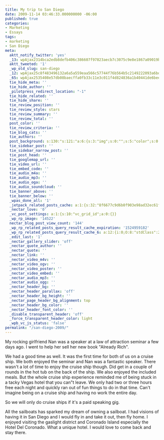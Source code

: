 ```yaml
---
title: My trip to San Diego
date: 2009-11-14 03:46:33.000000000 -06:00
published: true
categories:
- Marketing
- Essays
tags:
- marketing
- San Diego
meta:
  aktt_notify_twitter: 'yes'
  _13: wpAjax2314bca2edb8defb406c386607f97823aecb7c3075c9e8e1867a09019bb0000fcadaa9b13aea937678076d8c89c5992d
  aktt_tweeted: '1'
  _wp_old_slug: san-diego
  _12: wpAjax25c8f483496132a6a5a559eaa566c57744f76b564b5c2149222093a6bdf96fc0df05e4c821adea50ac765330b82a4030
  _65: wpAjax2535408e57db08baecffa0fb33c11e3c011f4d824836a1b40441de6beeca73c0ea1bd4ce64d6248b5de1edd1f2d3c8d9
  tie_hide_meta: ''
  tie_hide_author: ''
  _pilotpress_redirect_location: "-1"
  tie_hide_related: ''
  tie_hide_share: ''
  tie_review_position: ''
  tie_review_style: stars
  tie_review_summary: ''
  tie_review_total: ''
  post_color: ''
  tie_review_criteria: ''
  tie_blog_cats: ''
  tie_authors: ''
  post_background: s:130:"s:121:"a:6:{s:3:"img";s:0:"";s:5:"color";s:0:"";s:6:"repeat";s:0:"";s:10:"attachment";s:0:"";s:3:"hor";s:0:"";s:3:"ver";s:0:"";}";";
  tie_sidebar_post: ''
  tie_sidebar_narrow_post: ''
  tie_post_head: ''
  tie_googlemap_url: ''
  tie_video_url: ''
  tie_embed_code: ''
  tie_audio_m4a: ''
  tie_audio_mp3: ''
  tie_audio_oga: ''
  tie_audio_soundcloud: ''
  tie_banner_above: ''
  tie_banner_below: ''
  _wpas_done_all: '1'
  _jetpack_related_posts_cache: a:1:{s:32:"8f6677c9d6b0f903e98ad32ec61f8deb";a:2:{s:7:"expires";i:1502486077;s:7:"payload";a:3:{i:0;a:1:{s:2:"id";i:2084;}i:1;a:1:{s:2:"id";i:678;}i:2;a:1:{s:2:"id";i:2082;}}}}
  _nectar_love: '0'
  _vc_post_settings: a:1:{s:10:"vc_grid_id";a:0:{}}
  _wp_rp_image: '14522'
  nectar_blog_post_view_count: '144'
  _wp_rp_related_posts_query_result_cache_expiration: '1524959182'
  _wp_rp_related_posts_query_result_cache_6: a:12:{i:0;O:8:"stdClass":2:{s:7:"post_id";s:4:"4429";s:5:"score";s:17:"646.8796222336596";}i:1;O:8:"stdClass":2:{s:7:"post_id";s:4:"4432";s:5:"score";s:17:"76.25941066370896";}i:2;O:8:"stdClass":2:{s:7:"post_id";s:4:"4437";s:5:"score";s:17:"64.45128369603968";}i:3;O:8:"stdClass":2:{s:7:"post_id";s:4:"4424";s:5:"score";s:18:"58.826323593589315";}i:4;O:8:"stdClass":2:{s:7:"post_id";s:4:"4423";s:5:"score";s:18:"58.826323593589315";}i:5;O:8:"stdClass":2:{s:7:"post_id";s:3:"421";s:5:"score";s:18:"40.984121338135154";}i:6;O:8:"stdClass":2:{s:7:"post_id";s:3:"228";s:5:"score";s:18:"40.984121338135154";}i:7;O:8:"stdClass":2:{s:7:"post_id";s:3:"328";s:5:"score";s:17:"35.35916123568479";}i:8;O:8:"stdClass":2:{s:7:"post_id";s:3:"313";s:5:"score";s:17:"35.35916123568479";}i:9;O:8:"stdClass":2:{s:7:"post_id";s:4:"2330";s:5:"score";s:17:"34.36509663221077";}i:10;O:8:"stdClass":2:{s:7:"post_id";s:3:"817";s:5:"score";s:17:"34.36509663221077";}i:11;O:8:"stdClass":2:{s:7:"post_id";s:3:"382";s:5:"score";s:17:"34.36509663221077";}}
  _edit_last: '1'
  _nectar_gallery_slider: 'off'
  _nectar_quote_author: ''
  _nectar_quote: ''
  _nectar_link: ''
  _nectar_video_m4v: ''
  _nectar_video_ogv: ''
  _nectar_video_poster: ''
  _nectar_video_embed: ''
  _nectar_audio_mp3: ''
  _nectar_audio_ogg: ''
  _nectar_header_bg: ''
  _nectar_header_parallax: 'off'
  _nectar_header_bg_height: ''
  _nectar_page_header_bg_alignment: top
  _nectar_header_bg_color: ''
  _nectar_header_font_color: ''
  _disable_transparent_header: 'off'
  _force_transparent_header_color: light
  _wpb_vc_js_status: 'false'
permalink: "/san-diego-2009/"
---
```

My rocking girlfriend Nan was a speaker at a law of attraction seminar a few days ago. I went to help her sell her new book "Already Rich".

We had a good time as well. It was the first time for both of us on a cruise ship. We both enjoyed the seminar and Nan was a fantastic speaker. There wasn't a lot of time to enjoy the cruise ship though. Did get in a couple of rounds in the hot tub on the back of the ship. We also enjoyed the included meals. But the whole cruise ship experience reminded me of being stuck in a tacky Vegas hotel that you can"t leave. We only had two or three hours free each night and quickly ran out of fun things to do in that time. Can't imagine being on a cruise ship and having no work the entire day.

So we will only do cruise ships if it's a paid speaking gig.

All the sailboats has sparked my dream of owning a sailboat. I had visions of having it in San Diego and I would fly in and take it out, then fly home. I enjoyed visiting the gaslight district and Coronado Island especially the Hotel Del Coronado. What a unique hotel. I would love to come back and stay there.</p>
